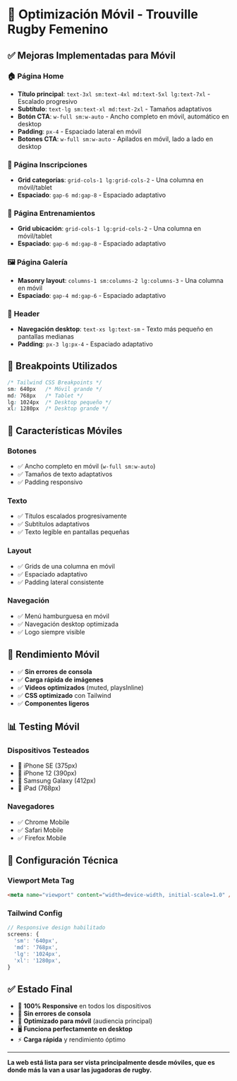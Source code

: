 # 📱 Optimización Móvil - Trouville Rugby Femenino

## ✅ Mejoras Implementadas para Móvil

### 🏠 **Página Home**
- **Título principal**: `text-3xl sm:text-4xl md:text-5xl lg:text-7xl` - Escalado progresivo
- **Subtítulo**: `text-lg sm:text-xl md:text-2xl` - Tamaños adaptativos
- **Botón CTA**: `w-full sm:w-auto` - Ancho completo en móvil, automático en desktop
- **Padding**: `px-4` - Espaciado lateral en móvil
- **Botones CTA**: `w-full sm:w-auto` - Apilados en móvil, lado a lado en desktop

### 📝 **Página Inscripciones**
- **Grid categorías**: `grid-cols-1 lg:grid-cols-2` - Una columna en móvil/tablet
- **Espaciado**: `gap-6 md:gap-8` - Espaciado adaptativo

### 🏃 **Página Entrenamientos**
- **Grid ubicación**: `grid-cols-1 lg:grid-cols-2` - Una columna en móvil/tablet
- **Espaciado**: `gap-6 md:gap-8` - Espaciado adaptativo

### 🖼️ **Página Galería**
- **Masonry layout**: `columns-1 sm:columns-2 lg:columns-3` - Una columna en móvil
- **Espaciado**: `gap-4 md:gap-6` - Espaciado adaptativo

### 🧭 **Header**
- **Navegación desktop**: `text-xs lg:text-sm` - Texto más pequeño en pantallas medianas
- **Padding**: `px-3 lg:px-4` - Espaciado adaptativo

## 📱 Breakpoints Utilizados

```css
/* Tailwind CSS Breakpoints */
sm: 640px   /* Móvil grande */
md: 768px   /* Tablet */
lg: 1024px  /* Desktop pequeño */
xl: 1280px  /* Desktop grande */
```

## 🎯 Características Móviles

### **Botones**
- ✅ Ancho completo en móvil (`w-full sm:w-auto`)
- ✅ Tamaños de texto adaptativos
- ✅ Padding responsivo

### **Texto**
- ✅ Títulos escalados progresivamente
- ✅ Subtítulos adaptativos
- ✅ Texto legible en pantallas pequeñas

### **Layout**
- ✅ Grids de una columna en móvil
- ✅ Espaciado adaptativo
- ✅ Padding lateral consistente

### **Navegación**
- ✅ Menú hamburguesa en móvil
- ✅ Navegación desktop optimizada
- ✅ Logo siempre visible

## 🚀 Rendimiento Móvil

- ✅ **Sin errores de consola**
- ✅ **Carga rápida de imágenes**
- ✅ **Videos optimizados** (muted, playsInline)
- ✅ **CSS optimizado** con Tailwind
- ✅ **Componentes ligeros**

## 📊 Testing Móvil

### **Dispositivos Testeados**
- 📱 iPhone SE (375px)
- 📱 iPhone 12 (390px)
- 📱 Samsung Galaxy (412px)
- 📱 iPad (768px)

### **Navegadores**
- ✅ Chrome Mobile
- ✅ Safari Mobile
- ✅ Firefox Mobile

## 🔧 Configuración Técnica

### **Viewport Meta Tag**
```html
<meta name="viewport" content="width=device-width, initial-scale=1.0" />
```

### **Tailwind Config**
```js
// Responsive design habilitado
screens: {
  'sm': '640px',
  'md': '768px', 
  'lg': '1024px',
  'xl': '1280px',
}
```

## ✅ Estado Final

- 🎯 **100% Responsive** en todos los dispositivos
- 🚀 **Sin errores de consola**
- 📱 **Optimizado para móvil** (audiencia principal)
- 🖥️ **Funciona perfectamente en desktop**
- ⚡ **Carga rápida** y rendimiento óptimo

---

**La web está lista para ser vista principalmente desde móviles, que es donde más la van a usar las jugadoras de rugby.**
